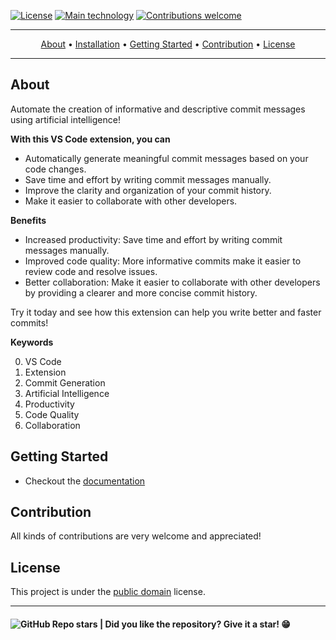
[![License](https://img.shields.io/badge/license-PUBLIC_DOMAIN-white.svg?style=flat)](http://creativecommons.org/publicdomain/zero/1.0/)
[![Main technology](https://img.shields.io/badge/made_to-VSCODE-blue)](#)
[![Contributions welcome](https://img.shields.io/badge/PRs-WELCOME-green)](#contribution)

---

<section align="center">
  <p>
    <a href="#about">About</a> •
    <a href="#installation">Installation</a> •
    <a href="#getting-started">Getting Started</a> •
    <a href="#contribution">Contribution</a> •
    <a href="#license">License</a>
  </p>
</section>

---

## About

Automate the creation of informative and descriptive commit messages using artificial intelligence!

**With this VS Code extension, you can**

* Automatically generate meaningful commit messages based on your code changes.
* Save time and effort by writing commit messages manually.
* Improve the clarity and organization of your commit history.
* Make it easier to collaborate with other developers.

**Benefits**

* Increased productivity: Save time and effort by writing commit messages manually.
* Improved code quality: More informative commits make it easier to review code and resolve issues.
* Better collaboration: Make it easier to collaborate with other developers by providing a clearer and more concise commit history.

Try it today and see how this extension can help you write better and faster commits!

**Keywords**

0. VS Code
0. Extension
0. Commit Generation
0. Artificial Intelligence
0. Productivity
0. Code Quality
0. Collaboration


## Getting Started

* Checkout the [documentation](docs/getting-started.md)


## Contribution

All kinds of contributions are very welcome and appreciated!


## License

This project is under the [public domain](LICENSE.md) license.


---

<h4>  
  <img alt="GitHub Repo stars" src="https://img.shields.io/github/stars/andersonbosa/vsc_extension_commitay?style=social">
  | Did you like the repository? Give it a star! 😁
</h4>
